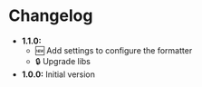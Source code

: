 <!-- Formatted by https://github.com/quilicicf/markdown-formatter -->

# Changelog

* __1.1.0:__
  * :new: Add settings to configure the formatter
  * :lock: Upgrade libs
* __1.0.0:__ Initial version
